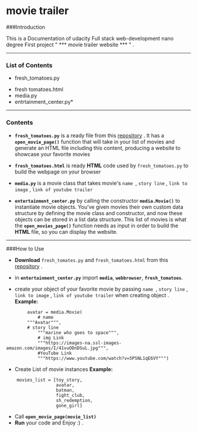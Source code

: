# movie trailer


###Introduction

This is a Documentation of udacity Full stack web-development nano degree First project " *** movie trailer website *** " .

***
### List of Contents
* fresh_tomatoes.py
- fresh tomatoes.html
- media.py
- entrtainment_center.py*

***
### Contents
- **`fresh_tomatoes.py`** is a ready file from this [repository](https://github.com/udacity/ud036_StarterCode) . It has a **`open_movie_page()`** function that will take in your list of movies and generate an HTML file including this content, producing a website to showcase your favorite movies

- **`fresh_tomatoes.html`** is ready **HTML** code used by `fresh_tomatoes.py`  to build the webpage on your browser

- **`media.py`**   is a movie class that takes movie's `name `, `story line` , `link to image` , `link of youtube trailer` 

- **`entertainment_center.py`** by calling the constructor **`media.Movie()`** to instantiate movie objects. You’ve given movies their own custom data structure by defining the movie class and constructor, and now these objects can be stored in a list data structure. This list of movies is what the **`open_movies_page()`** function needs as input in order to build the **HTML** file, so you can display the website.

***
###How to Use

- **Download** `fresh_tomates.py` and `fresh_tomatoes.html` from this [repository](https://github.com/udacity/ud036_StarterCode) . 


- in **`entertainment_center.py`**  import **`media`**, **`webbrowser`**, **`fresh_tomatoes`**.

- create your object of your favorite movie by passing `name `, `story line` , `link to image` , `link of youtube trailer` when creating object .
**Example:** 
```
		avatar = media.Movie(
			# name
		"""Avatar""",	
		# story line			
			"""marine who goes to space""",
			# img Link
			"""https://images-na.ssl-images-amazon.com/images/I/41vuODnDSuL.jpg""",
			#YouTube Link
			"""https://www.youtube.com/watch?v=5PSNL1qE6VY""")
```
- Create List of movie instances 
**Example:** 
```
	movies_list = [toy_story,
			       avatar,
			       batman,
			       fight_club,
			       sh_redemption,
			       gone_girl]
```
- Call **`open_movie_page(movie_list)`** 
- **Run** your code and Enjoy :) .



